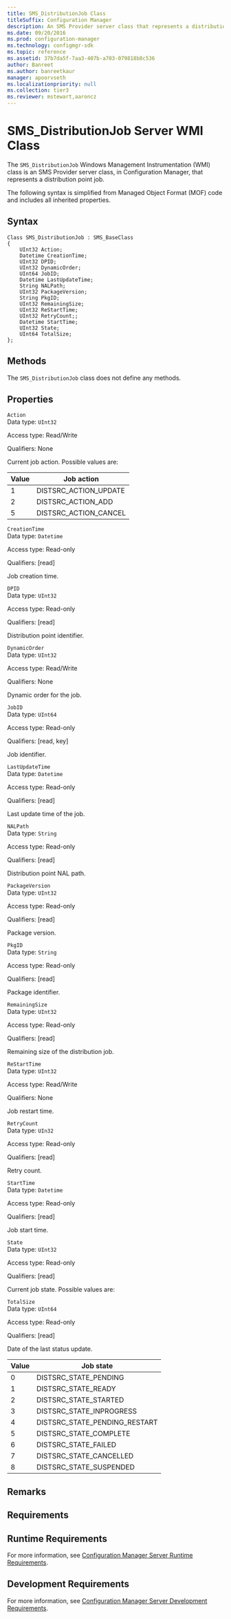 ```yaml
---
title: SMS_DistributionJob Class
titleSuffix: Configuration Manager
description: An SMS Provider server class that represents a distribution point job.
ms.date: 09/20/2016
ms.prod: configuration-manager
ms.technology: configmgr-sdk
ms.topic: reference
ms.assetid: 37b7da5f-7aa3-407b-a703-079818b8c536
author: Banreet
ms.author: banreetkaur
manager: apoorvseth
ms.localizationpriority: null
ms.collection: tier3
ms.reviewer: mstewart,aaroncz 
---
```

# SMS_DistributionJob Server WMI Class
The `SMS_DistributionJob` Windows Management Instrumentation (WMI) class is an SMS Provider server class, in Configuration Manager, that represents a distribution point job.   

 The following syntax is simplified from Managed Object Format (MOF) code and includes all inherited properties.  

## Syntax  

```  
Class SMS_DistributionJob : SMS_BaseClass  
{  
    UInt32 Action;  
    Datetime CreationTime;  
    UInt32 DPID;  
    UInt32 DynamicOrder;  
    UInt64 JobID;  
    Datetime LastUpdateTime;  
    String NALPath;  
    UInt32 PackageVersion;  
    String PkgID;  
    UInt32 RemainingSize;  
    UInt32 ReStartTime;  
    UInt32 RetryCount;;  
    Datetime StartTime;  
    UInt32 State;  
    UInt64 TotalSize;  
};  
```  

## Methods  
 The `SMS_DistributionJob` class does not define any methods.  

## Properties  
 `Action`  
 Data type: `UInt32`  

 Access type: Read/Write  

 Qualifiers: None  

 Current job action. Possible values are:  

|Value|Job action|  
|-|-|  
|1|DISTSRC_ACTION_UPDATE|  
|2|DISTSRC_ACTION_ADD|  
|5|DISTSRC_ACTION_CANCEL|  

 `CreationTime`  
 Data type: `Datetime`  

 Access type: Read-only  

 Qualifiers: [read]  

 Job creation time.  

 `DPID`  
 Data type: `UInt32`  

 Access type: Read-only  

 Qualifiers: [read]  

 Distribution point identifier.  

 `DynamicOrder`  
 Data type: `UInt32`  

 Access type: Read/Write  

 Qualifiers: None  

 Dynamic order for the job.  

 `JobID`  
 Data type: `UInt64`  

 Access type: Read-only  

 Qualifiers: [read, key]  

 Job identifier.  

 `LastUpdateTime`  
 Data type: `Datetime`  

 Access type: Read-only  

 Qualifiers: [read]  

 Last update time of the job.  

 `NALPath`  
 Data type: `String`  

 Access type: Read-only  

 Qualifiers: [read]  

 Distribution point NAL path.  

 `PackageVersion`  
 Data type: `UInt32`  

 Access type: Read-only  

 Qualifiers: [read]  

 Package version.  

 `PkgID`  
 Data type: `String`  

 Access type: Read-only  

 Qualifiers: [read]  

 Package identifier.  

 `RemainingSize`  
 Data type: `UInt32`  

 Access type: Read-only  

 Qualifiers: [read]  

 Remaining size of the distribution job.  

 `ReStartTime`  
 Data type: `UInt32`  

 Access type: Read/Write  

 Qualifiers: None  

 Job restart time.  

 `RetryCount`  
 Data type: `UIn32`  

 Access type: Read-only  

 Qualifiers: [read]  

 Retry count.  

 `StartTime`  
 Data type: `Datetime`  

 Access type: Read-only  

 Qualifiers: [read]  

 Job start time.  

 `State`  
 Data type: `UInt32`  

 Access type: Read-only  

 Qualifiers: [read]  

 Current job state. Possible values are:  

 `TotalSize`  
 Data type: `UInt64`  

 Access type: Read-only  

 Qualifiers: [read]  

 Date of the last status update.  

|Value|Job state|  
|-|-|  
|0|DISTSRC_STATE_PENDING|  
|1|DISTSRC_STATE_READY|  
|2|DISTSRC_STATE_STARTED|  
|3|DISTSRC_STATE_INPROGRESS|  
|4|DISTSRC_STATE_PENDING_RESTART|  
|5|DISTSRC_STATE_COMPLETE|  
|6|DISTSRC_STATE_FAILED|  
|7|DISTSRC_STATE_CANCELLED|  
|8|DISTSRC_STATE_SUSPENDED|  

## Remarks  

## Requirements  

## Runtime Requirements  
 For more information, see [Configuration Manager Server Runtime Requirements](../../../../../develop/core/reqs/server-runtime-requirements.md).  

## Development Requirements  
 For more information, see [Configuration Manager Server Development Requirements](../../../../../develop/core/reqs/server-development-requirements.md).
